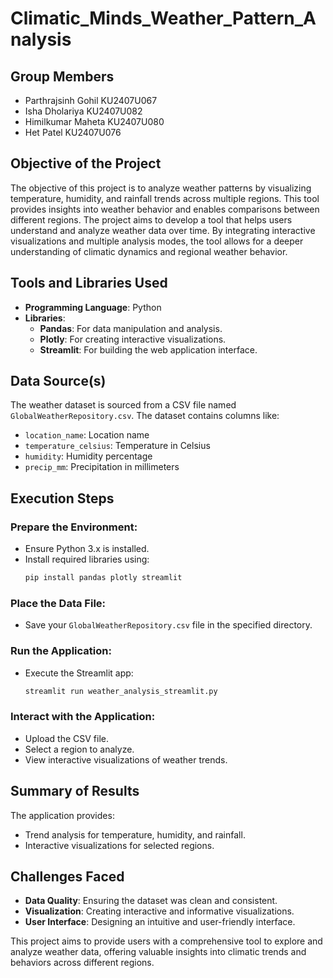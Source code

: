 # Climatic_Minds_Weather_Pattern_Analysis

## Group Members
- Parthrajsinh Gohil KU2407U067
- Isha Dholariya KU2407U082
- Himilkumar Maheta KU2407U080
- Het Patel KU2407U076

## Objective of the Project
The objective of this project is to analyze weather patterns by visualizing temperature, humidity, and rainfall trends across multiple regions. This tool provides insights into weather behavior and enables comparisons between different regions. The project aims to develop a tool that helps users understand and analyze weather data over time. By integrating interactive visualizations and multiple analysis modes, the tool allows for a deeper understanding of climatic dynamics and regional weather behavior.

## Tools and Libraries Used
- **Programming Language**: Python
- **Libraries**:
  - **Pandas**: For data manipulation and analysis.
  - **Plotly**: For creating interactive visualizations.
  - **Streamlit**: For building the web application interface.

## Data Source(s)
The weather dataset is sourced from a CSV file named `GlobalWeatherRepository.csv`.
The dataset contains columns like:
- `location_name`: Location name
- `temperature_celsius`: Temperature in Celsius
- `humidity`: Humidity percentage
- `precip_mm`: Precipitation in millimeters

## Execution Steps
### Prepare the Environment:
- Ensure Python 3.x is installed.
- Install required libraries using:
  ```bash
  pip install pandas plotly streamlit
  ```

### Place the Data File:
- Save your `GlobalWeatherRepository.csv` file in the specified directory.

### Run the Application:
- Execute the Streamlit app:
  ```bash
  streamlit run weather_analysis_streamlit.py
  ```

### Interact with the Application:
- Upload the CSV file.
- Select a region to analyze.
- View interactive visualizations of weather trends.

## Summary of Results
The application provides:
- Trend analysis for temperature, humidity, and rainfall.
- Interactive visualizations for selected regions.

## Challenges Faced
- **Data Quality**: Ensuring the dataset was clean and consistent.
- **Visualization**: Creating interactive and informative visualizations.
- **User Interface**: Designing an intuitive and user-friendly interface.

This project aims to provide users with a comprehensive tool to explore and analyze weather data, offering valuable insights into climatic trends and behaviors across different regions.
